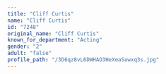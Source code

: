 ```yaml
---
title: "Cliff Curtis"
name: "Cliff Curtis"
id: "7248"
original_name: "Cliff Curtis"
known_for_department: "Acting"
gender: "2"
adult: "false"
profile_path: "/3D6qz8vL6DWHAO3HeXeaSuwxq3s.jpg"
---
```

